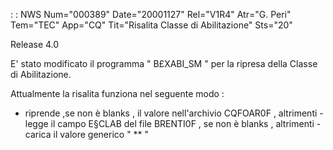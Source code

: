  :  : NWS Num="000389" Date="20001127" Rel="V1R4" Atr="G. Peri" Tem="TEC" App="CQ" Tit="Risalita Classe di Abilitazione" Sts="20"

Release 4.0

E' stato modificato il programma  " B£XABI_SM " per la ripresa della Classe di Abilitazione.

Attualmente la risalita funziona nel seguente modo  : 
   -  riprende ,se non è blanks , il valore nell'archivio CQFOAR0F , altrimenti    -  legge il campo E§CLAB del file BRENTI0F , se non è blanks , altrimenti    -  carica il valore generico " ** "


